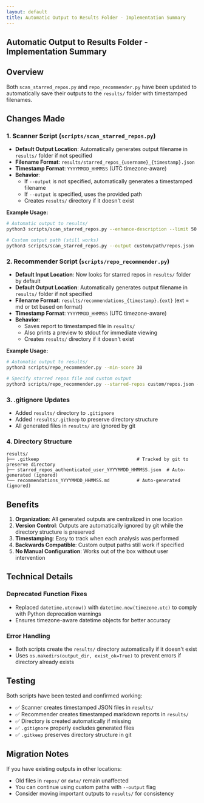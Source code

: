 ```yaml
---
layout: default
title: Automatic Output to Results Folder - Implementation Summary
---
```


## Automatic Output to Results Folder - Implementation Summary

## Overview
Both `scan_starred_repos.py` and `repo_recommender.py` have been updated to automatically save their outputs to the `results/` folder with timestamped filenames.

## Changes Made

### 1. Scanner Script (`scripts/scan_starred_repos.py`)
- **Default Output Location**: Automatically generates output filename in `results/` folder if not specified
- **Filename Format**: `results/starred_repos_{username}_{timestamp}.json`
- **Timestamp Format**: `YYYYMMDD_HHMMSS` (UTC timezone-aware)
- **Behavior**:
  - If `--output` is not specified, automatically generates a timestamped filename
  - If `--output` is specified, uses the provided path
  - Creates `results/` directory if it doesn't exist

**Example Usage:**
```bash
# Automatic output to results/
python3 scripts/scan_starred_repos.py --enhance-description --limit 50

# Custom output path (still works)
python3 scripts/scan_starred_repos.py --output custom/path/repos.json
```

### 2. Recommender Script (`scripts/repo_recommender.py`)
- **Default Input Location**: Now looks for starred repos in `results/` folder by default
- **Default Output Location**: Automatically generates output filename in `results/` folder if not specified
- **Filename Format**: `results/recommendations_{timestamp}.{ext}` (ext = md or txt based on format)
- **Timestamp Format**: `YYYYMMDD_HHMMSS` (UTC timezone-aware)
- **Behavior**:
  - Saves report to timestamped file in `results/`
  - Also prints a preview to stdout for immediate viewing
  - Creates `results/` directory if it doesn't exist

**Example Usage:**
```bash
# Automatic output to results/
python3 scripts/repo_recommender.py --min-score 30

# Specify starred repos file and custom output
python3 scripts/repo_recommender.py --starred-repos custom/repos.json --output custom/report.md
```

### 3. .gitignore Updates
- Added `results/` directory to `.gitignore`
- Added `!results/.gitkeep` to preserve directory structure
- All generated files in `results/` are ignored by git

### 4. Directory Structure
```
results/
├── .gitkeep                                    # Tracked by git to preserve directory
├── starred_repos_authenticated_user_YYYYMMDD_HHMMSS.json  # Auto-generated (ignored)
└── recommendations_YYYYMMDD_HHMMSS.md          # Auto-generated (ignored)
```

## Benefits

1. **Organization**: All generated outputs are centralized in one location
2. **Version Control**: Outputs are automatically ignored by git while the directory structure is preserved
3. **Timestamping**: Easy to track when each analysis was performed
4. **Backwards Compatible**: Custom output paths still work if specified
5. **No Manual Configuration**: Works out of the box without user intervention

## Technical Details

### Deprecated Function Fixes
- Replaced `datetime.utcnow()` with `datetime.now(timezone.utc)` to comply with Python deprecation warnings
- Ensures timezone-aware datetime objects for better accuracy

### Error Handling
- Both scripts create the `results/` directory automatically if it doesn't exist
- Uses `os.makedirs(output_dir, exist_ok=True)` to prevent errors if directory already exists

## Testing
Both scripts have been tested and confirmed working:
- ✅ Scanner creates timestamped JSON files in `results/`
- ✅ Recommender creates timestamped markdown reports in `results/`
- ✅ Directory is created automatically if missing
- ✅ `.gitignore` properly excludes generated files
- ✅ `.gitkeep` preserves directory structure in git

## Migration Notes
If you have existing outputs in other locations:
- Old files in `repos/` or `data/` remain unaffected
- You can continue using custom paths with `--output` flag
- Consider moving important outputs to `results/` for consistency
